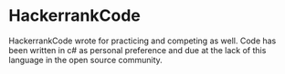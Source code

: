 # HackerrankCode

HackerrankCode wrote for practicing and competing as well.
Code has been written in c# as personal preference and due at the lack of this language in the open source community.
  
